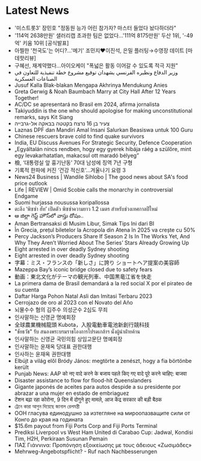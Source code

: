 # Latest News
-  '미스트롯3' 장민호 "정동원 능가 어린 참가자? 마스터 들었다 놨다하더라"
-  '114억 2638만원' 샐러리캡 초과한 팀은 없었다…'111억 8175만원' 두산 1위, '-49억' 키움 10위 [공식발표]
-  아찔한 '천국도'는 어디?…'메기' 조민지♥이진석, 은밀 플러팅→수영장 데이트 [마데핫리뷰]
-  구혜선, 재계약했다…아이오케이 "폭넓은 활동 이어갈 수 있도록 적극 지원"
-  وزير الدفاع ونظيره الفرنسي يشهدان توقيع مشروع خطة تنفيذية للتعاون في الصناعات العسكرية
-  Jusuf Kalla Blak-blakan Mengapa Akhrinya Mendukung Anies
-  Greta Gerwig & Noah Baumbach Marry at City Hall After 12 Years Together!
-  AC/DC se apresentará no Brasil em 2024, afirma jornalista
-  Takiyuddin is the one who should apologise for making unconstitutional remarks, says Kit Siang
-  צעיר בן 16 נרצח בקטטה בבאקה אל-גרבייה
-  Laznas DPF dan Mandiri Amal Insani Salurkan Beasiswa untuk 100 Guru
-  Chinese rescuers brave cold to find quake survivors
-  India, EU Discuss Avenues For Strategic Security, Defence Cooperation
-  „Egyáltalán nincs rendben, hogy egy gyerek hibája ráég a szülőre, mint egy levakarhatatlan, makacsul ott maradó bélyeg”
-  檢, ‘대통령실 앞 흉기난동’ 70대 남성에 징역 7년 구형
-  기록적 한파에 커진 ‘건강 적신호’…겨울나기 요령 3
-  News24 Business | Wandile Sihlobo | The good news about SA's food price outlook
-  Life | REVIEW | Omid Scobie calls the monarchy in controversial Endgame
-  Suomi hurjassa nousussa koripallossa
-  ตะลึง ‘พิซซ่า ฮัท’ เปิดตัว พิซซ่าความยาว 1.2 เมตร สำหรับช่วงเทศกาลปีใหม่
-  ఆ జిల్లా గెస్ట్‌ హౌస్‌లో వాస్తు దోషం..
-  Aman Bertransaksi di Musim Libur, Simak Tips Ini dari BI
-  În Grecia, prețul biletelor la Acropola din Atena în 2025 va crește cu 50%
-  Percy Jackson’s Producers Share If Season 2 Is In The Works Yet, And Why They Aren’t Worried About The Series’ Stars Already Growing Up
-  Eight arrested in over deadly Sydney shooting
-  Eight arrested in over deadly Sydney shooting
-  字幕：ミス・フランスの「新しさ」に誇り ショートヘア提案の美容師
-  Mazeppa Bay’s iconic bridge closed due to safety fears
-  動画：東北文化がテーマの観光列車、中国黒竜江省を快走
-  La primera dama de Brasil demandará a la red social X por el pirateo de su cuenta
-  Daftar Harga Pohon Natal Asli dan Imitasi Terbaru 2023
-  Cerrojazo de oro al 2023 con el Novato del Año
-  뇌물수수 혐의 김주수 의성군수 2심도 무죄
-  인사말하는 신영균 명예회장
-  全球農業機械龍頭 Kubota，入股電動車電池新創行競科技
-  "ชัยธวัช" รับ สนองพระบรมราชโองการโปรดเกล้าฯ นั่งผู้นำฝ่ายค้าน
-  인사말하는 신영균 국민의힘 상임고문단 명예회장
-  인사말하는 윤재옥 당대표 권한대행
-  인사하는 윤재옥 권한대행
-  Elbújt a világ elől Bródy János: megtörte a zenészt, hogy a fia börtönbe került
-  Punjab News: AAP को नए वादे करने के बजाय पहले किए गए वादे पूरे करने चाहिए: बाजवा
-  Disaster assistance to flow for flood-hit Queenslanders
-  Gigante japonés de aceites para autos despide a su presidente por abrazar a una mujer en estado de embriaguez
-  टेंशन बढ़ा रहा कोरोना, 9 दिन में दोगुने हुए मामले, आज केंद्र सरकार की बड़ी बैठक
-  ট্রেনে কারা আগুন দিয়েছে জানাল রেলমন্ত্রী
-  ООН гласува единодушно за изтегляне на мироопазващите сили от Конго до края на годината
-  $15.6m payout from Fiji Ports Corp and Fiji Ports Terminal
-  Prediksi Liverpool vs West Ham United di Carabao Cup: Jadwal, Kondisi Tim, H2H, Perkiraan Susunan Pemain
-  ΠΑΣ Γιάννινα: Προπόνηση εξοικείωσης με τους άδειους «Ζωσιμάδες»
-  Mehrweg-Angebotspflicht? - Ruf nach Nachbesserungen
